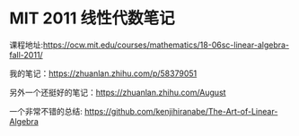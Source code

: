 # MIT 2011 线性代数笔记



课程地址:https://ocw.mit.edu/courses/mathematics/18-06sc-linear-algebra-fall-2011/

我的笔记：<https://zhuanlan.zhihu.com/p/58379051>

另外一个还挺好的笔记：<https://zhuanlan.zhihu.com/August>

一个非常不错的总结: https://github.com/kenjihiranabe/The-Art-of-Linear-Algebra
